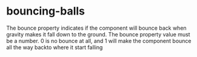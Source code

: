 # bouncing-balls
The bounce property indicates if the component will bounce back when gravity makes it fall down to the ground. The bounce property value must be a number. 0 is no bounce at all, and 1 will make the component bounce all the way backto where it start falling
